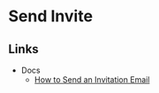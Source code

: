 # Send Invite

## Links

- Docs
  - [How to Send an Invitation Email](https://docs.medusajs.com/modules/users/backend/send-invite)
